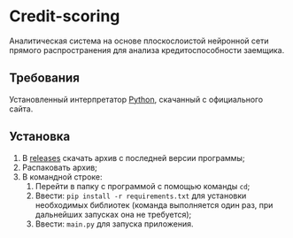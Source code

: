 # Credit-scoring
Аналитическая система на основе плоскослоистой нейронной сети прямого распространения для анализа кредитоспособности заемщика.

## Требования

Установленный интерпретатор [Python](https://www.python.org/downloads/), скачанный с официального сайта.

## Установка

1. В [releases](https://github.com/snikitin-de/Credit-scoring/releases) скачать архив с последней версии программы;
2. Распаковать архив;
3. В командной строке:
   1. Перейти в папку с программой с помощью команды `cd`;
   2. Ввести: `pip install -r requirements.txt` для установки необходимых библиотек (команда выполняется один раз, при дальнейших запусках она не требуется);
   3. Ввести: `main.py` для запуска приложения.
